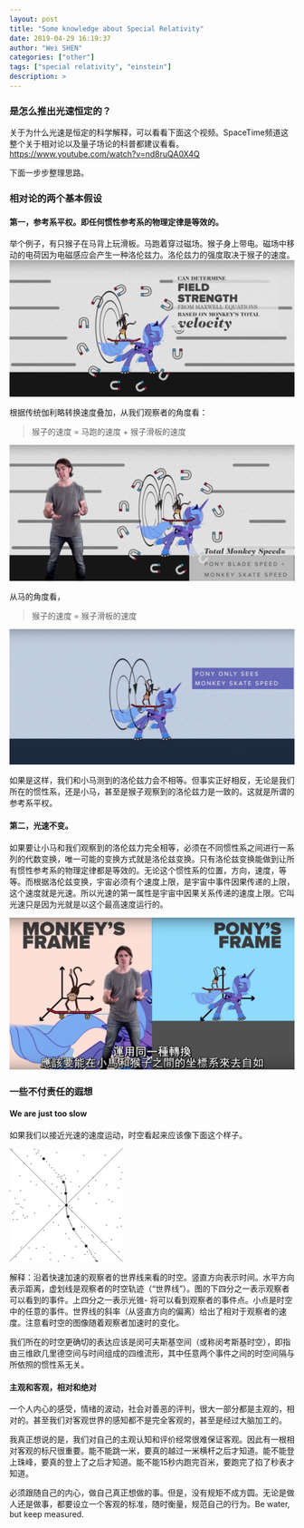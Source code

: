 ```yaml
---
layout: post
title: "Some knowledge about Special Relativity"
date: 2019-04-29 16:19:37
author: "Wei SHEN"
categories: ["other"]
tags: ["special relativity", "einstein"]
description: >
---
```


### 是怎么推出光速恒定的？
关于为什么光速是恒定的科学解释，可以看看下面这个视频。SpaceTime频道这整个关于相对论以及量子场论的科普都建议看看。
https://www.youtube.com/watch?v=nd8ruQA0X4Q

下面一步步整理思路。

### 相对论的两个基本假设

#### 第一，参考系平权。即任何惯性参考系的物理定律是等效的。
举个例子，有只猴子在马背上玩滑板。马跑着穿过磁场。猴子身上带电。磁场中移动的电荷因为电磁感应会产生一种洛伦兹力。洛伦兹力的强度取决于猴子的速度。
![monkey-pony-1](/images/thoughts-about-light-speed-c/monkey-pony-1.png)

根据传统伽利略转换速度叠加，从我们观察者的角度看：
> 猴子的速度 = 马跑的速度 + 猴子滑板的速度

![monkey-pony-2](/images/thoughts-about-light-speed-c/monkey-pony-2.png)

从马的角度看，
> 猴子的速度 = 猴子滑板的速度

![monkey-pony-3](/images/thoughts-about-light-speed-c/monkey-pony-3.png)

如果是这样，我们和小马测到的洛伦兹力会不相等。但事实正好相反，无论是我们所在的惯性系，还是小马，甚至是猴子观察到的洛伦兹力是一致的。这就是所谓的参考系平权。

#### 第二，光速不变。
如果要让小马和我们观察到的洛伦兹力完全相等，必须在不同惯性系之间进行一系列的代数变换，唯一可能的变换方式就是洛伦兹变换。只有洛伦兹变换能做到让所有惯性参考系的物理定律都是等效的。无论这个惯性系的位置，方向，速度，等等。而根据洛伦兹变换，宇宙必须有个速度上限，是宇宙中事件因果传递的上限，这个速度就是光速。所以光速的第一属性是宇宙中因果关系传递的速度上限。它叫光速只是因为光就是以这个最高速度运行的。

![monkey-pony-4](/images/thoughts-about-light-speed-c/monkey-pony-4.png)

### 一些不付责任的遐想

#### We are just too slow
如果我们以接近光速的速度运动，时空看起来应该像下面这个样子。

![lorentz-transform](/images/thoughts-about-light-speed-c/Lorentz-transform-of-world-line.gif)

解释：沿着快速加速的观察者的世界线来看的时空。竖直方向表示时间。水平方向表示距离，虚划线是观察者的时空轨迹（“世界线”）。图的下四分之一表示观察者可以看到的事件。上四分之一表示光锥- 将可以看到观察者的事件点。小点是时空中的任意的事件。世界线的斜率（从竖直方向的偏离）给出了相对于观察者的速度。注意看时空的图像随着观察者加速时的变化。

我们所在的时空更确切的表达应该是闵可夫斯基空间（或称闵考斯基时空），即指由三维欧几里德空间与时间组成的四维流形，其中任意两个事件之间的时空间隔与所依照的惯性系无关。

#### 主观和客观，相对和绝对
一个人内心的感受，情绪的波动，社会对善恶的评判，很大一部分都是主观的，相对的。甚至我们对客观世界的感知都不是完全客观的，甚至是经过大脑加工的。

我真正想说的是，我们对自己的主观认知和评价经常很难保证客观。因此有一根相对客观的标尺很重要。能不能跳一米，要真的越过一米横杆之后才知道。能不能登上珠峰，要真的登上了之后才知道。能不能15秒内跑完百米，要跑完了掐了秒表才知道。

必须跟随自己的内心，做自己真正想做的事。但是，没有规矩不成方圆。无论是做人还是做事，都要设立一个客观的标准，随时衡量，规范自己的行为。Be water, but keep measured.
